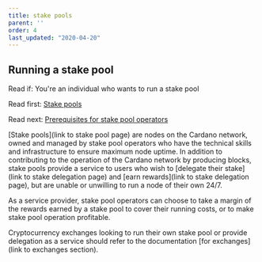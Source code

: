 ```yaml
---
title: stake pools
parent: ''
order: 4
last_updated: "2020-04-20"
---
```

## Running a stake pool

Read if: You're an individual who wants to run a stake pool

Read first: [Stake pools](about/stake-pools.md)

Read next: [Prerequisites for stake pool operators]()

[Stake pools](link to stake pool page) are nodes on the Cardano network, owned and managed by stake pool operators who have the technical skills and infrastructure to ensure maximum node uptime. In addition to contributing to the operation of the Cardano network by producing blocks, stake pools provide a service to users who wish to [delegate their stake](link to stake delegation page) and [earn rewards](link to stake delegation page), but are unable or unwilling to run a node of their own 24/7.

As a service provider, stake pool operators can choose to take a margin of the rewards earned by a stake pool to cover their running costs, or to make stake pool operation profitable.

Cryptocurrency exchanges looking to run their own stake pool or provide delegation as a service should refer to the documentation [for exchanges](link to exchanges section).
